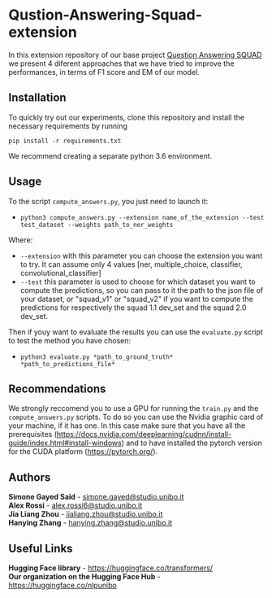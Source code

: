 # Qustion-Answering-Squad-extension

In this extension repository of our base project [Question Answering SQUAD](https://github.com/nlpunibo/Question-Answering-SQUAD) we present 4 diferent approaches that we have tried to improve the performances, in terms of F1 score and EM of our model.

## Installation

To quickly try out our experiments, clone this repository and install the necessary requirements by running

`pip install -r requirements.txt`

We recommend creating a separate python 3.6 environment. 

## Usage

To the script `compute_answers.py`, you just need to launch it:
- `python3 compute_answers.py --extension name_of_the_extension --test test_dataset --weights path_to_ner_weights`

Where:
- `--extension` with this parameter you can choose the extension you want to try. It can assume only 4 values [ner, multiple_choice, classifier, convolutional_classifier]
- `--test` this parameter is used to choose for which dataset you want to compute the predictions, so you can pass to it the path to the json file of your dataset, or "squad_v1" or "squad_v2" if you want to compute the predictions for respectively the squad 1.1 dev_set and the squad 2.0 dev_set.

Then if youy want to evaluate the results you can use the  `evaluate.py` script to test the method you have chosen:
- `python3 evaluate.py *path_to_ground_truth* *path_to_predictions_file*`

## Recommendations

We strongly reccomend you to use a GPU for running the `train.py` and the `compute_answers.py` scripts. To do so you can use the Nvidia graphic card of your machine, if it has one. In this case make sure that you have all the prerequisites (https://docs.nvidia.com/deeplearning/cudnn/install-guide/index.html#install-windows) and to have installed the pytorch version for the CUDA platform (https://pytorch.org/).

## Authors

**Simone Gayed Said** - simone.gayed@studio.unibo.it </br>
**Alex Rossi** - alex.rossi6@studio.unibo.it </br>
**Jia Liang Zhou** - jialiang.zhou@studio.unibo.it </br>
**Hanying Zhang** - hanying.zhang@studio.unibo.it

## Useful Links

**Hugging Face library** - https://huggingface.co/transformers/ </br>
**Our organization on the Hugging Face Hub** - https://huggingface.co/nlpunibo

